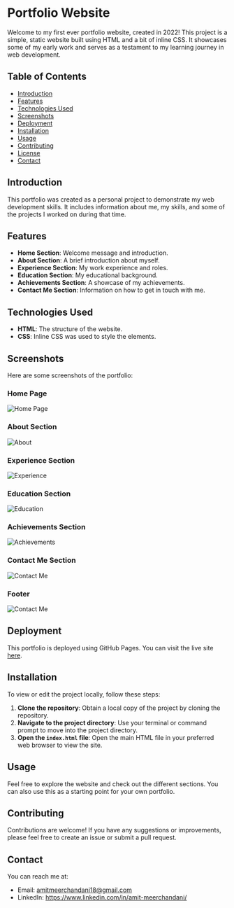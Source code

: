 # Portfolio Website

Welcome to my first ever portfolio website, created in 2022! This project is a simple, static website built using HTML and a bit of inline CSS. It showcases some of my early work and serves as a testament to my learning journey in web development.

## Table of Contents
- [Introduction](#introduction)
- [Features](#features)
- [Technologies Used](#technologies-used)
- [Screenshots](#screenshots)
- [Deployment](#deployment)
- [Installation](#installation)
- [Usage](#usage)
- [Contributing](#contributing)
- [License](#license)
- [Contact](#contact)

## Introduction

This portfolio was created as a personal project to demonstrate my web development skills. It includes information about me, my skills, and some of the projects I worked on during that time.

## Features

- **Home Section**: Welcome message and introduction.
- **About Section**: A brief introduction about myself.
- **Experience Section**: My work experience and roles.
- **Education Section**: My educational background.
- **Achievements Section**: A showcase of my achievements.
- **Contact Me Section**: Information on how to get in touch with me.

## Technologies Used

- **HTML**: The structure of the website.
- **CSS**: Inline CSS was used to style the elements.

## Screenshots

Here are some screenshots of the portfolio:

### Home Page
![Home Page](https://i.ibb.co/Gcq2ngG/image.png)

### About Section
![About](https://i.ibb.co/5YtfH9F/image.png)

### Experience Section
![Experience](https://i.ibb.co/hMkkt6r/image.png)

### Education Section
![Education](https://i.ibb.co/H4Fw6xY/image.png)

### Achievements Section
![Achievements](https://i.ibb.co/g6Rf1DS/image.png)

### Contact Me Section
![Contact Me](https://i.ibb.co/822BzfP/image.png)


### Footer
![Contact Me](https://i.ibb.co/PGvvFqy/image.png)

## Deployment

This portfolio is deployed using GitHub Pages. You can visit the live site [here](https://amit-meerchandani.github.io/first-portfolio/).

## Installation

To view or edit the project locally, follow these steps:

1. **Clone the repository**: Obtain a local copy of the project by cloning the repository.
2. **Navigate to the project directory**: Use your terminal or command prompt to move into the project directory.
3. **Open the `index.html` file**: Open the main HTML file in your preferred web browser to view the site.

## Usage

Feel free to explore the website and check out the different sections. You can also use this as a starting point for your own portfolio.

## Contributing

Contributions are welcome! If you have any suggestions or improvements, please feel free to create an issue or submit a pull request.

## Contact

You can reach me at:
- Email: amitmeerchandani18@gmail.com
- LinkedIn: https://www.linkedin.com/in/amit-meerchandani/
